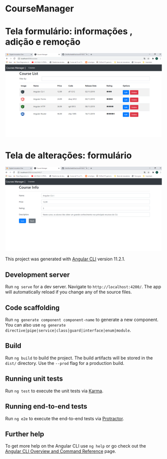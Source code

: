 # CourseManager
# Tela formulário: informações , adição e remoção
![formulario](https://github.com/CelioRochadaSilva/course-manager/blob/main/src/app/courses/img/telaform.png)

# Tela de alterações: formulário
![formularioedite](https://github.com/CelioRochadaSilva/course-manager/blob/main/src/app/courses/img/telaformedit.png)

This project was generated with [Angular CLI](https://github.com/angular/angular-cli) version 11.2.1.

## Development server

Run `ng serve` for a dev server. Navigate to `http://localhost:4200/`. The app will automatically reload if you change any of the source files.

## Code scaffolding

Run `ng generate component component-name` to generate a new component. You can also use `ng generate directive|pipe|service|class|guard|interface|enum|module`.

## Build

Run `ng build` to build the project. The build artifacts will be stored in the `dist/` directory. Use the `--prod` flag for a production build.

## Running unit tests

Run `ng test` to execute the unit tests via [Karma](https://karma-runner.github.io).

## Running end-to-end tests

Run `ng e2e` to execute the end-to-end tests via [Protractor](http://www.protractortest.org/).

## Further help

To get more help on the Angular CLI use `ng help` or go check out the [Angular CLI Overview and Command Reference](https://angular.io/cli) page.
